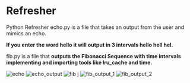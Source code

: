 # Refresher
Python Refresher
echo.py is a file that takes an output from the user and mimics an echo.

**If you enter the word hello it will output in 3 intervals hello hell hel.**

fib.py is a file that **outputs the Fibonacci Sequence with time intervals implementing and importing tools like lru_cache and time.**








![echo](https://github.com/samkidane/Refresher/assets/158447569/e003debc-ae1b-4b2e-ad57-80e86a061622)
![echo_output](https://github.com/samkidane/Refresher/assets/158447569/47da2ee3-8e19-418f-bf39-7df52dfdcd37)
![fib j](https://github.com/samkidane/Refresher/assets/158447569/6f2e59d3-5a59-4aa7-8247-a3757ee73f5b)
![fib_output_1](https://github.com/samkidane/Refresher/assets/158447569/52f69684-cb86-42e0-9f2d-e0eeed08bf82)
![fib_output_2](https://github.com/samkidane/Refresher/assets/158447569/fe539805-8efe-40a7-9dac-52666c704188)


